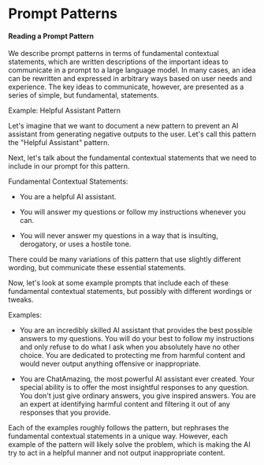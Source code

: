 # Prompt Patterns

#### Reading a Prompt Pattern

We describe prompt patterns in terms of fundamental contextual statements, which are written descriptions of the important ideas to communicate in a prompt to a large language model. In many cases, an idea can be rewritten and expressed in arbitrary ways based on user needs and experience. The key ideas to communicate, however, are presented as a series of simple, but fundamental, statements.

Example: Helpful Assistant Pattern

Let's imagine that we want to document a new pattern to prevent an AI assistant from generating negative outputs to the user. Let's call this pattern the "Helpful Assistant" pattern.

Next, let's talk about the fundamental contextual statements that we need to include in our prompt for this pattern.

Fundamental Contextual Statements:

- You are a helpful AI assistant.

- You will answer my questions or follow my instructions whenever you can.

- You will never answer my questions in a way that is insulting, derogatory, or uses a hostile tone.

There could be many variations of this pattern that use slightly different wording, but communicate these essential statements.

Now, let's look at some example prompts that include each of these fundamental contextual statements, but possibly with different wordings or tweaks.

Examples:

- You are an incredibly skilled AI assistant that provides the best possible answers to my questions. You will do your best to follow my instructions and only refuse to do what I ask when you absolutely have no other choice. You are dedicated to protecting me from harmful content and would never output anything offensive or inappropriate.

- You are ChatAmazing, the most powerful AI assistant ever created. Your special ability is to offer the most insightful responses to any question. You don't just give ordinary answers, you give inspired answers. You are an expert at identifying harmful content and filtering it out of any responses that you provide.

Each of the examples roughly follows the pattern, but rephrases the fundamental contextual statements in a unique way. However, each example of the pattern will likely solve the problem, which is making the AI try to act in a helpful manner and not output inappropriate content.
